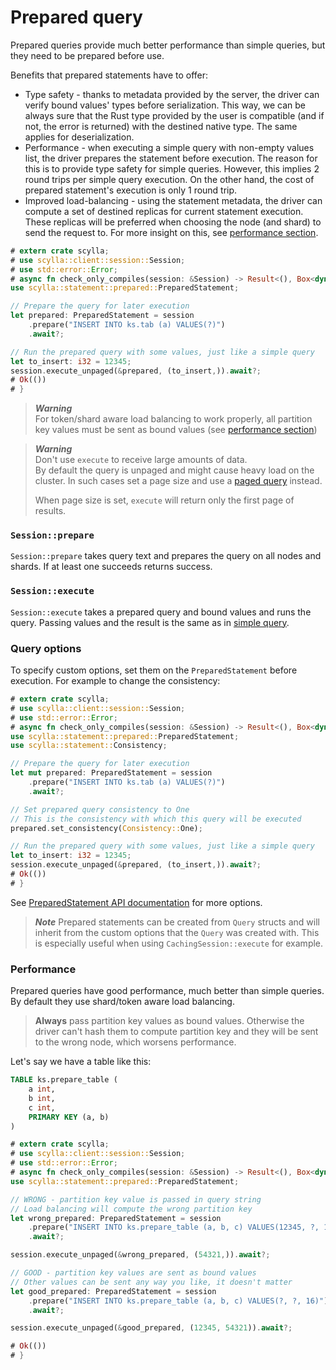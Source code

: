 # Prepared query

Prepared queries provide much better performance than simple queries,
but they need to be prepared before use.

Benefits that prepared statements have to offer:
- Type safety - thanks to metadata provided by the server, the driver can verify bound values' types before serialization. This way, we can be always sure that the Rust type provided by the user is compatible (and if not, the error is returned) with the destined native type. The same applies for deserialization.
- Performance - when executing a simple query with non-empty values list, the driver
prepares the statement before execution. The reason for this is to provide type safety for simple queries. However, this implies 2 round trips per simple query execution. On the other hand, the cost of prepared statement's execution is only 1 round trip.
- Improved load-balancing - using the statement metadata, the driver can compute a set of destined replicas for current statement execution. These replicas will be preferred when choosing the node (and shard) to send the request to. For more insight on this, see [performance section](#performance).

```rust
# extern crate scylla;
# use scylla::client::session::Session;
# use std::error::Error;
# async fn check_only_compiles(session: &Session) -> Result<(), Box<dyn Error>> {
use scylla::statement::prepared::PreparedStatement;

// Prepare the query for later execution
let prepared: PreparedStatement = session
    .prepare("INSERT INTO ks.tab (a) VALUES(?)")
    .await?;

// Run the prepared query with some values, just like a simple query
let to_insert: i32 = 12345;
session.execute_unpaged(&prepared, (to_insert,)).await?;
# Ok(())
# }
```

> ***Warning***\
> For token/shard aware load balancing to work properly, all partition key values
> must be sent as bound values (see [performance section](#performance))

> ***Warning***\
> Don't use `execute` to receive large amounts of data.\
> By default the query is unpaged and might cause heavy load on the cluster.
> In such cases set a page size and use a [paged query](paged.md) instead.
>
> When page size is set, `execute` will return only the first page of results.

### `Session::prepare`
`Session::prepare` takes query text and prepares the query on all nodes and shards.
If at least one succeeds returns success.

### `Session::execute`
`Session::execute` takes a prepared query and bound values and runs the query.
Passing values and the result is the same as in [simple query](simple.md).

### Query options

To specify custom options, set them on the `PreparedStatement` before execution.
For example to change the consistency:

```rust
# extern crate scylla;
# use scylla::client::session::Session;
# use std::error::Error;
# async fn check_only_compiles(session: &Session) -> Result<(), Box<dyn Error>> {
use scylla::statement::prepared::PreparedStatement;
use scylla::statement::Consistency;

// Prepare the query for later execution
let mut prepared: PreparedStatement = session
    .prepare("INSERT INTO ks.tab (a) VALUES(?)")
    .await?;

// Set prepared query consistency to One
// This is the consistency with which this query will be executed
prepared.set_consistency(Consistency::One);

// Run the prepared query with some values, just like a simple query
let to_insert: i32 = 12345;
session.execute_unpaged(&prepared, (to_insert,)).await?;
# Ok(())
# }
```

See [PreparedStatement API documentation](https://docs.rs/scylla/latest/scylla/statement/prepared_statement/struct.PreparedStatement.html)
for more options.

> ***Note***
> Prepared statements can be created from `Query` structs and will inherit from
> the custom options that the `Query` was created with.
> This is especially useful when using `CachingSession::execute` for example.

### Performance

Prepared queries have good performance, much better than simple queries.
By default they use shard/token aware load balancing.

> **Always** pass partition key values as bound values.
> Otherwise the driver can't hash them to compute partition key
> and they will be sent to the wrong node, which worsens performance.

Let's say we have a table like this:

```sql
TABLE ks.prepare_table (
    a int,
    b int,
    c int,
    PRIMARY KEY (a, b)
)
```

```rust
# extern crate scylla;
# use scylla::client::session::Session;
# use std::error::Error;
# async fn check_only_compiles(session: &Session) -> Result<(), Box<dyn Error>> {
use scylla::statement::prepared::PreparedStatement;

// WRONG - partition key value is passed in query string
// Load balancing will compute the wrong partition key
let wrong_prepared: PreparedStatement = session
    .prepare("INSERT INTO ks.prepare_table (a, b, c) VALUES(12345, ?, 16)")
    .await?;

session.execute_unpaged(&wrong_prepared, (54321,)).await?;

// GOOD - partition key values are sent as bound values
// Other values can be sent any way you like, it doesn't matter
let good_prepared: PreparedStatement = session
    .prepare("INSERT INTO ks.prepare_table (a, b, c) VALUES(?, ?, 16)")
    .await?;

session.execute_unpaged(&good_prepared, (12345, 54321)).await?;

# Ok(())
# }
```
